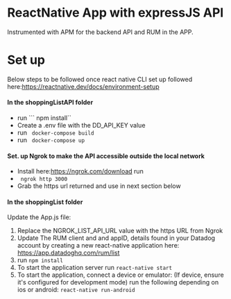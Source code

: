 # ReactNative App with expressJS API 
Instrumented with APM for the backend API and RUM in the APP.


# Set up

Below steps to be followed once react native CLI set up followed here:https://reactnative.dev/docs/environment-setup 

#### In the shoppingListAPI folder
* run ``` npm install``
* Create a .env file with the DD_API_KEY value 
* run ``` docker-compose build```
* run ``` docker-compose up```

#### Set. up Ngrok to make the API accessible outside the local network
* Install here:https://ngrok.com/download run 
* ``` ngrok http 3000```
* Grab the https url returned and use in next section below

#### In the shoppingList folder

 Update the App.js file:
  1. Replace the NGROK_LIST_API_URL value with the https URL from Ngrok
  1. Update The RUM client and and appID, details found in your Datadog account by creating a new react-native application here: https://app.datadoghq.com/rum/list
  1. run ``` npm install ``` 
  1. To start the application server run  ```react-native start ```
  1. To start the application, connect a device or emulator:
   (If device, ensure it's configured for development mode) run the following depending on ios or android:  ```react-native run-android ```
  

